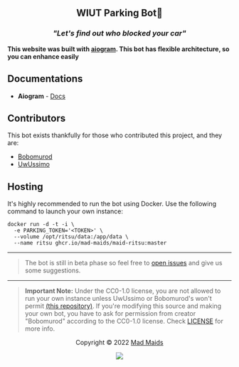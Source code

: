 <h2 align="center">WIUT Parking Bot🚙</h2>
<h3 align="center"><i>"Let's find out who blocked your car"</i></h3>

**This website was built with [aiogram](https://github.com/aiogram/aiogram). This bot has
flexible architecture, so you can enhance easily**

## Documentations

- **Aiogram** - [Docs](https://docs.aiogram.dev/en/latest/)

## Contributors

This bot exists thankfully for those who contributed this project, and they
are:
- [Bobomurod](https://github.com/muminovbob)
- [UwUssimo](https://github.com/uwussimo)

## Hosting

It's highly recommended to run the bot using Docker. Use the following command to
launch your own instance: 

````shell
docker run -d -t -i \
  -e PARKING_TOKEN='<TOKEN>' \
  --volume /opt/ritsu/data:/app/data \
  --name ritsu ghcr.io/mad-maids/maid-ritsu:master
````

---

> The bot is still in beta phase so feel free to
> [open issues](https://github.com/mad-maids/maid.ritsu/issues/new) and give us
> some suggestions.

---

> **Important Note:** Under the CC0-1.0 license, you are not allowed to run your
> own instance unless UwUssimo or Bobomurod's won't permit
> [(this repository)](https://github.com/mad-maids/maid.ritsu/). If you're
> modifying this source and making your own bot, you have to ask for
> permission from creator "Bobomurod" according to the CC0-1.0 license. Check
> [LICENSE](license) for more info.

<p align="center">Copyright &copy; 2022 <a href="https://maid.uz" target="_blank">Mad Maids</a></p>

<p align="center"><a href="https://github.com/mad-maids/maid.web/blob/master/license"><img src="https://img.shields.io/static/v1.svg?style=flat-square&label=License&message=CC0-1.0&logoColor=eceff4&logo=github&colorA=000000&colorB=ffffff"/></a></p>
